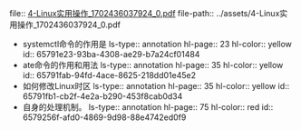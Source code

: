 file:: [4-Linux实用操作_1702436037924_0.pdf](../assets/4-Linux实用操作_1702436037924_0.pdf)
file-path:: ../assets/4-Linux实用操作_1702436037924_0.pdf

- systemctl命令的作用是
  ls-type:: annotation
  hl-page:: 23
  hl-color:: yellow
  id:: 65791e23-93ba-4308-ae29-b7a24cf01484
- ate命令的作用和用法
  ls-type:: annotation
  hl-page:: 35
  hl-color:: yellow
  id:: 65791fab-94fd-4ace-8625-218dd01e45e2
- 如何修改Linux时区
  ls-type:: annotation
  hl-page:: 35
  hl-color:: yellow
  id:: 65791fb1-cb2f-4e2a-b290-453f8cab0d34
- 自身的处理机制。
  ls-type:: annotation
  hl-page:: 75
  hl-color:: red
  id:: 6579256f-afd0-4869-9d98-88e4742ed0f9
